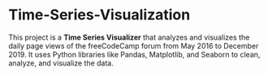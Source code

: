 # Time-Series-Visualization
This project is a **Time Series Visualizer** that analyzes and visualizes the daily page views of the freeCodeCamp forum from May 2016 to December 2019. It uses Python libraries like Pandas, Matplotlib, and Seaborn to clean, analyze, and visualize the data.
